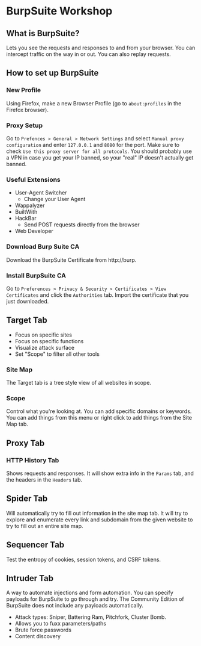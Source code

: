 # BurpSuite Workshop
## What is BurpSuite?
Lets you see the requests and responses to and from your browser. You can intercept traffic on the way in or out. You can also replay requests.

## How to set up BurpSuite
### New Profile
Using Firefox, make a new Browser Profile (go to `about:profiles` in the Firefox browser).

### Proxy Setup
Go to `Prefences > General > Network Settings` and select `Manual proxy configuration` and enter `127.0.0.1` and `8080` for the port. Make sure to check `Use this proxy server for all protocols`. You should probably use a VPN in case you get your IP banned, so your "real" IP doesn't actually get banned.

### Useful Extensions
- User-Agent Switcher
  - Change your User Agent
- Wappalyzer
- BuiltWith
- HackBar
  - Send POST requests directly from the browser
- Web Developer

### Download Burp Suite CA
Download the BurpSuite Certificate from http://burp.

### Install BurpSuite CA
Go to `Preferences > Privacy & Security > Certificates > View Certificates` and click the `Authorities` tab. Import the certificate that you just downloaded.

## Target Tab
- Focus on specific sites
- Focus on specific functions
- Visualize attack surface
- Set "Scope" to filter all other tools

### Site Map
The Target tab is a tree style view of all websites in scope.

### Scope
Control what you're looking at. You can add specific domains or keywords. You can add things from this menu or right click to add things from the Site Map tab.

## Proxy Tab

### HTTP History Tab
Shows requests and responses. It will show extra info in the `Params` tab, and the headers in the `Headers` tab.

## Spider Tab                  
Will automatically try to fill out information in the site map tab. It will try to explore and enumerate every link and subdomain from the given website to try to fill out an entire site map.

## Sequencer Tab
Test the entropy of cookies, session tokens, and CSRF tokens.

## Intruder Tab
A way to automate injections and form automation. You can specify payloads for BurpSuite to go through and try. The Community Edition of BurpSuite does not include any payloads automatically.

- Attack types: Sniper, Battering Ram, Pitchfork, Cluster Bomb.
- Allows you to fuxx parameters/paths
- Brute force passwords
- Content discovery

